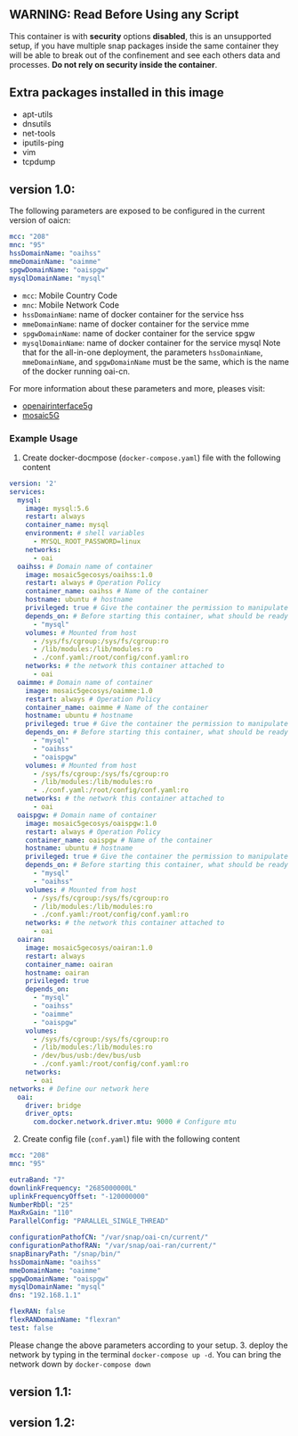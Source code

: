 <!-- # v1.1: Move config path to /root/config/conf.yaml. v1.2: A copy of 1.1. It's for upgrading demo.

# oai-cn -->

## WARNING: Read Before Using any Script 

This container is with **security** options **disabled**, this is an unsupported setup, if you have multiple snap packages inside the same container they will be able to break out of the confinement and see each others data and processes. **Do not rely on security inside the container**.

## Extra packages installed in this image
- apt-utils
- dnsutils
- net-tools
- iputils-ping
- vim
- tcpdump

## version 1.0:


The following parameters are exposed to be configured in the current version of oaicn:

```yaml
mcc: "208"                 
mnc: "95"   
hssDomainName: "oaihss"
mmeDomainName: "oaimme"
spgwDomainName: "oaispgw"
mysqlDomainName: "mysql"
```

- ```mcc```: Mobile Country Code
- ```mnc```: Mobile Network Code
- ```hssDomainName```: name of docker container for the service hss
- ```mmeDomainName```: name of docker container for the service mme
- ```spgwDomainName```: name of docker container for the service spgw
- ```mysqlDomainName```: name of docker container for the service mysql
Note that for the all-in-one deployment, the parameters ```hssDomainName```, ```mmeDomainName```, and ```spgwDomainName``` must be the same, which is the name of the docker running oai-cn.

For more information about these parameters and more, pleases visit: 
- [openairinterface5g](https://gitlab.eurecom.fr/oai/openairinterface5g)
- [mosaic5G](https://gitlab.eurecom.fr/mosaic5g/mosaic5g)


### Example Usage
1. Create docker-docmpose (```docker-compose.yaml```) file with the following content

```yaml
version: '2'
services:
  mysql:
    image: mysql:5.6
    restart: always
    container_name: mysql
    environment: # shell variables
      - MYSQL_ROOT_PASSWORD=linux
    networks:
      - oai
  oaihss: # Domain name of container
    image: mosaic5gecosys/oaihss:1.0
    restart: always # Operation Policy
    container_name: oaihss # Name of the container
    hostname: ubuntu # hostname
    privileged: true # Give the container the permission to manipulate the host
    depends_on: # Before starting this container, what should be ready
      - "mysql"
    volumes: # Mounted from host
      - /sys/fs/cgroup:/sys/fs/cgroup:ro
      - /lib/modules:/lib/modules:ro
      - ./conf.yaml:/root/config/conf.yaml:ro
    networks: # the network this container attached to
      - oai
  oaimme: # Domain name of container
    image: mosaic5gecosys/oaimme:1.0
    restart: always # Operation Policy
    container_name: oaimme # Name of the container
    hostname: ubuntu # hostname
    privileged: true # Give the container the permission to manipulate the host
    depends_on: # Before starting this container, what should be ready
      - "mysql"
      - "oaihss"
      - "oaispgw"
    volumes: # Mounted from host
      - /sys/fs/cgroup:/sys/fs/cgroup:ro
      - /lib/modules:/lib/modules:ro
      - ./conf.yaml:/root/config/conf.yaml:ro
    networks: # the network this container attached to
      - oai
  oaispgw: # Domain name of container
    image: mosaic5gecosys/oaispgw:1.0
    restart: always # Operation Policy
    container_name: oaispgw # Name of the container
    hostname: ubuntu # hostname
    privileged: true # Give the container the permission to manipulate the host
    depends_on: # Before starting this container, what should be ready
      - "mysql"
      - "oaihss"
    volumes: # Mounted from host
      - /sys/fs/cgroup:/sys/fs/cgroup:ro
      - /lib/modules:/lib/modules:ro
      - ./conf.yaml:/root/config/conf.yaml:ro
    networks: # the network this container attached to
      - oai
  oairan:
    image: mosaic5gecosys/oairan:1.0
    restart: always
    container_name: oairan
    hostname: oairan
    privileged: true
    depends_on:
      - "mysql"
      - "oaihss"
      - "oaimme"
      - "oaispgw"
    volumes:
      - /sys/fs/cgroup:/sys/fs/cgroup:ro
      - /lib/modules:/lib/modules:ro
      - /dev/bus/usb:/dev/bus/usb
      - ./conf.yaml:/root/config/conf.yaml:ro
    networks:
      - oai
networks: # Define our network here
  oai:
    driver: bridge
    driver_opts:
      com.docker.network.driver.mtu: 9000 # Configure mtu
```

2. Create config file (```conf.yaml```) file with the following content

```yaml
mcc: "208"                 
mnc: "95"   

eutraBand: "7"             
downlinkFrequency: "2685000000L"    
uplinkFrequencyOffset: "-120000000"
NumberRbDl: "25"
MaxRxGain: "110"
ParallelConfig: "PARALLEL_SINGLE_THREAD"

configurationPathofCN: "/var/snap/oai-cn/current/"
configurationPathofRAN: "/var/snap/oai-ran/current/"
snapBinaryPath: "/snap/bin/"
hssDomainName: "oaihss"
mmeDomainName: "oaimme"
spgwDomainName: "oaispgw"
mysqlDomainName: "mysql"
dns: "192.168.1.1"

flexRAN: false
flexRANDomainName: "flexran"
test: false
```

Please change the above parameters according to your setup.
3. deploy the network by typing in the terminal ```docker-compose up -d```. You can bring the network down by ```docker-compose down```

## version 1.1:


## version 1.2:

